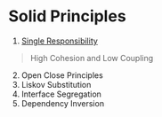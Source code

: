 # Solid Principles
1. [Single Responsibility](https://github.com/AnuragKSinha/solidPrinciples/blob/main/src/main/java/srp/README.md)
  > High Cohesion and Low Coupling 
2. Open Close Principles
3. Liskov Substitution
4. Interface Segregation 
5. Dependency Inversion
